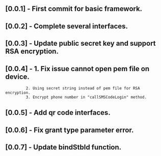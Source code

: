 ## [0.0.1] - First commit for basic framework.
## [0.0.2] - Complete several interfaces.
## [0.0.3] - Update public secret key and support RSA encryption.
## [0.0.4] - 1. Fix issue cannot open pem file on device.
             2. Using secret string instead of pem file for RSA encryption.
             3. Encrypt phone number in "callSMSCodeLogin" method.
## [0.0.5] - Add qr code interfaces.
## [0.0.6] - Fix grant type parameter error.
## [0.0.7] - Update bindStbId function.